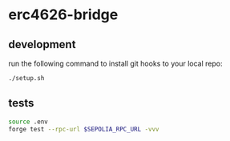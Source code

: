 # erc4626-bridge

## development

run the following command to install git hooks to your local repo:
```bash
./setup.sh
```

## tests
```bash
source .env
forge test --rpc-url $SEPOLIA_RPC_URL -vvv
```